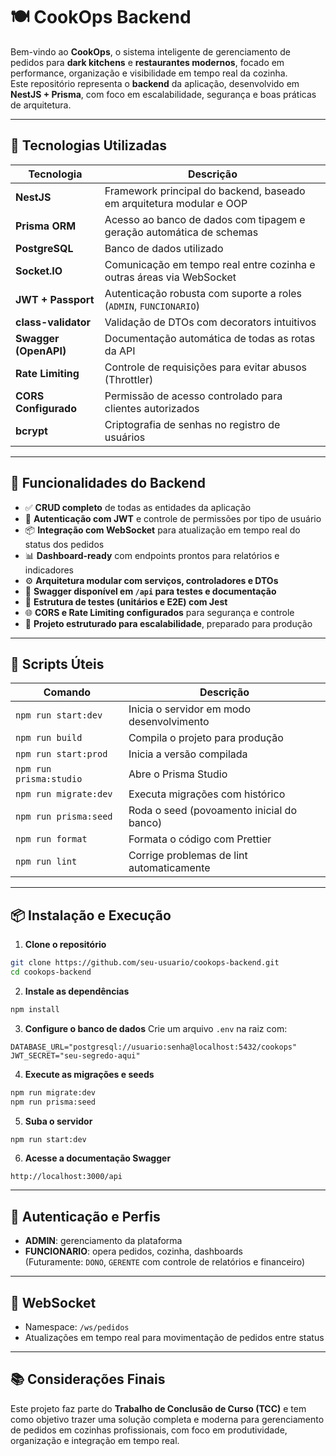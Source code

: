 # 🍽️ CookOps Backend

Bem-vindo ao **CookOps**, o sistema inteligente de gerenciamento de pedidos para **dark kitchens** e **restaurantes modernos**, focado em performance, organização e visibilidade em tempo real da cozinha.  
Este repositório representa o **backend** da aplicação, desenvolvido em **NestJS + Prisma**, com foco em escalabilidade, segurança e boas práticas de arquitetura.

---

## 📌 Tecnologias Utilizadas

| Tecnologia            | Descrição                                                            |
| --------------------- | -------------------------------------------------------------------- |
| **NestJS**            | Framework principal do backend, baseado em arquitetura modular e OOP |
| **Prisma ORM**        | Acesso ao banco de dados com tipagem e geração automática de schemas |
| **PostgreSQL**        | Banco de dados utilizado                                             |
| **Socket.IO**         | Comunicação em tempo real entre cozinha e outras áreas via WebSocket |
| **JWT + Passport**    | Autenticação robusta com suporte a roles (`ADMIN`, `FUNCIONARIO`)    |
| **class-validator**   | Validação de DTOs com decorators intuitivos                          |
| **Swagger (OpenAPI)** | Documentação automática de todas as rotas da API                     |
| **Rate Limiting**     | Controle de requisições para evitar abusos (Throttler)               |
| **CORS Configurado**  | Permissão de acesso controlado para clientes autorizados             |
| **bcrypt**            | Criptografia de senhas no registro de usuários                       |

---

## 🚀 Funcionalidades do Backend

- ✅ **CRUD completo** de todas as entidades da aplicação
- 🔐 **Autenticação com JWT** e controle de permissões por tipo de usuário
- 📦 **Integração com WebSocket** para atualização em tempo real do status dos pedidos
- 📊 **Dashboard-ready** com endpoints prontos para relatórios e indicadores
- ⚙️ **Arquitetura modular com serviços, controladores e DTOs**
- 🔎 **Swagger disponível em `/api` para testes e documentação**
- 🧪 **Estrutura de testes (unitários e E2E) com Jest**
- 🌐 **CORS e Rate Limiting configurados** para segurança e controle
- 🧠 **Projeto estruturado para escalabilidade**, preparado para produção

---

## 🧰 Scripts Úteis

| Comando                 | Descrição                                 |
| ----------------------- | ----------------------------------------- |
| `npm run start:dev`     | Inicia o servidor em modo desenvolvimento |
| `npm run build`         | Compila o projeto para produção           |
| `npm run start:prod`    | Inicia a versão compilada                 |
| `npm run prisma:studio` | Abre o Prisma Studio                      |
| `npm run migrate:dev`   | Executa migrações com histórico           |
| `npm run prisma:seed`   | Roda o seed (povoamento inicial do banco) |
| `npm run format`        | Formata o código com Prettier             |
| `npm run lint`          | Corrige problemas de lint automaticamente |

---

## 📦 Instalação e Execução

1. **Clone o repositório**

```bash
git clone https://github.com/seu-usuario/cookops-backend.git
cd cookops-backend
```

2. **Instale as dependências**

```bash
npm install
```

3. **Configure o banco de dados**
   Crie um arquivo `.env` na raiz com:

```
DATABASE_URL="postgresql://usuario:senha@localhost:5432/cookops"
JWT_SECRET="seu-segredo-aqui"
```

4. **Execute as migrações e seeds**

```bash
npm run migrate:dev
npm run prisma:seed
```

5. **Suba o servidor**

```bash
npm run start:dev
```

6. **Acesse a documentação Swagger**

```
http://localhost:3000/api
```

---

## 🔐 Autenticação e Perfis

- **ADMIN**: gerenciamento da plataforma
- **FUNCIONARIO**: opera pedidos, cozinha, dashboards  
  (Futuramente: `DONO`, `GERENTE` com controle de relatórios e financeiro)

---

## 🔌 WebSocket

- Namespace: `/ws/pedidos`
- Atualizações em tempo real para movimentação de pedidos entre status

---

## 📚 Considerações Finais

Este projeto faz parte do **Trabalho de Conclusão de Curso (TCC)** e tem como objetivo trazer uma solução completa e moderna para gerenciamento de pedidos em cozinhas profissionais, com foco em produtividade, organização e integração em tempo real.
